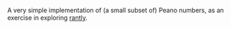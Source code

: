 A very simple implementation of (a small subset of) Peano numbers, as an exercise in exploring [rantly](https://github.com/hayeah/rantly).